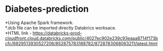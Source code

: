 # Diabetes-prediction
*Using Apache Spark framework.</br>
*.dcb file can be imported directly Databrics worksace.</br>
*HTML link - https://databricks-prod-cloudfront.cloud.databricks.com/public/4027ec902e239c93eaaa8714f173bcfc/6929513930527206/852875783188782/8728783068063211/latest.html
